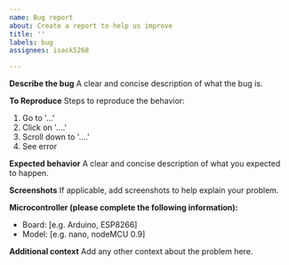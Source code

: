 ```yaml
---
name: Bug report
about: Create a report to help us improve
title: ''
labels: bug
assignees: isack5268

---
```


**Describe the bug**
A clear and concise description of what the bug is.

**To Reproduce**
Steps to reproduce the behavior:
1. Go to '...'
2. Click on '....'
3. Scroll down to '....'
4. See error

**Expected behavior**
A clear and concise description of what you expected to happen.

**Screenshots**
If applicable, add screenshots to help explain your problem.

**Microcontroller (please complete the following information):**
 - Board: [e.g. Arduino, ESP8266]
 - Model: [e.g. nano, nodeMCU 0.9]

**Additional context**
Add any other context about the problem here.
